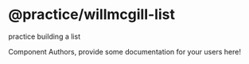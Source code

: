 @practice/willmcgill-list
===============================================
practice building a list

Component Authors, provide some documentation for your users here!